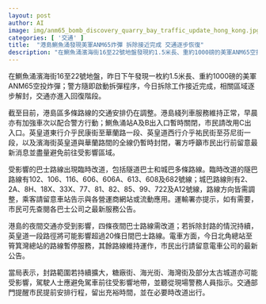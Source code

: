 ```yaml
---
layout: post
author: AI
image: img/anm65_bomb_discovery_quarry_bay_traffic_update_hong_kong.jpg
categories: [ '交通' ]
title:  "港島鰂魚涌發現美軍ANM65炸彈 拆除接近完成 交通逐步恢復"
description: "在鰂魚涌濱海街16至22號地盤發現約1.5米長、重約1000磅的美軍ANM65空投炸彈，警方啟動拆彈程序，今日接近完成並逐步解封，交通亦回復中。港島區多條路線實施臨時改道，鰂魚涌站A、B出入口暫時關閉，改用C出入口；英皇道多段及濱海街與華蘭路一段一度封閉，呼籲市民留意最新公告並避免前往受影響地帶。隨情況發展，隧道巴士、城巴多條路線改道，夜間巴士亦需改道，電車北角總站至筲箕灣總站路線暫停，其餘路線維持。若封路持續，糖廠街、海光街、海灣街及太古城道部分路段亦可能受影響。"
---
```

在鰂魚涌濱海街16至22號地盤，昨日下午發現一枚約1.5米長、重約1000磅的美軍ANM65空投炸彈；警方隨即啟動拆彈程序，今日拆除工作接近完成，相關區域逐步解封，交通亦進入回復階段。

截至目前，港島區多條路線的交通安排仍在調整。港島綫列車服務維持正常，早晨亦有加強車次以配合警方行動；鰂魚涌站A及B出入口暫時關閉，市民請改用C出入口。英皇道東行介乎民康街至華蘭路一段、英皇道西行介乎祐民街至芬尼街一段，以及濱海街英皇道與華蘭路間的全線仍暫時封閉，署方呼籲市民出行前留意最新消息並盡量避免前往受影響區域。

受影響的巴士路線出現臨時改道，包括隧道巴士和城巴多條路線。臨時改道的隧巴路線有102、106、116、606、606A、613、608及682號線；城巴路線則有2、2A、8H、18X、33X、77、81、82、85、99、722及A12號線，路線方向皆需調整，乘客請留意車站告示與各營運商網站或流動應用。運輸署亦提示，如有需要，市民可先查閱各巴士公司之最新服務公告。

港島的夜間交通亦受到影響，四條夜間巴士路線需改道；若拆除封路的情況持續，英皇道一段路徑將可能影響超過20條日間巴士路線。電車方面，今日北角總站至筲箕灣總站的路線暫停服務，其餘路線維持運作，市民出行請留意電車公司的最新公告。

當局表示，封路範圍若持續擴大，糖廠街、海光街、海灣街及部分太古城道亦可能受影響，駕駛人士應避免駕車前往受影響地帶，並聽從現場警務人員指示。交通部門提醒市民提前安排行程，留出充裕時間，並在必要時改道出行。